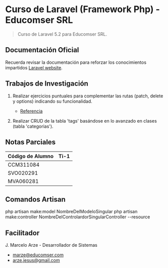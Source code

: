 # Curso de Laravel (Framework Php) - Educomser SRL

> Curso de Laravel 5.2 para Educomser SRL.

## Documentación Oficial

Recuerda revisar la documentación para reforzar los conocimientos impartidos [Laravel website](http://laravel.com/docs).

## Trabajos de Investigación

1. Realizar ejercicios puntuales para complementar las rutas (patch, delete y options) indicando su funcionalidad.
    - [Referencia](https://laravel.com/docs/5.2/routing)
    
2. Realizar CRUD de la tabla 'tags' basándose en lo avanzado en clases (tabla 'categorias').

## Notas Parciales

Código de Alumno | Ti-1
---------------- | ----
CCM311084|
SVO020291|
MVA060281|

## Comandos Artisan

php artisan make:model NombreDelModeloSingular
php artisan make:controller NombreDelControlardorSingularController --resource

## Facilitador

J. Marcelo Arze - Desarrollador de Sistemas
- [marze@educomser.com](marze@educomser.com)
- [arze.jesus@gmail.com](arze.jesus@gmail.com)